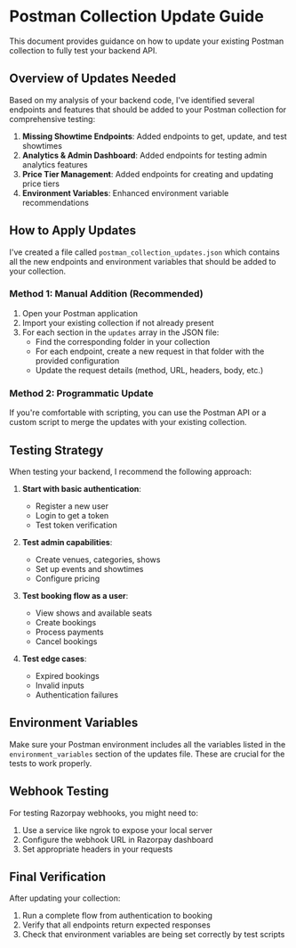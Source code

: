 # Postman Collection Update Guide

This document provides guidance on how to update your existing Postman collection to fully test your backend API.

## Overview of Updates Needed

Based on my analysis of your backend code, I've identified several endpoints and features that should be added to your Postman collection for comprehensive testing:

1. **Missing Showtime Endpoints**: Added endpoints to get, update, and test showtimes
2. **Analytics & Admin Dashboard**: Added endpoints for testing admin analytics features
3. **Price Tier Management**: Added endpoints for creating and updating price tiers
4. **Environment Variables**: Enhanced environment variable recommendations

## How to Apply Updates

I've created a file called `postman_collection_updates.json` which contains all the new endpoints and environment variables that should be added to your collection.

### Method 1: Manual Addition (Recommended)

1. Open your Postman application
2. Import your existing collection if not already present
3. For each section in the `updates` array in the JSON file:
   - Find the corresponding folder in your collection
   - For each endpoint, create a new request in that folder with the provided configuration
   - Update the request details (method, URL, headers, body, etc.)

### Method 2: Programmatic Update

If you're comfortable with scripting, you can use the Postman API or a custom script to merge the updates with your existing collection.

## Testing Strategy

When testing your backend, I recommend the following approach:

1. **Start with basic authentication**:

   - Register a new user
   - Login to get a token
   - Test token verification

2. **Test admin capabilities**:

   - Create venues, categories, shows
   - Set up events and showtimes
   - Configure pricing

3. **Test booking flow as a user**:

   - View shows and available seats
   - Create bookings
   - Process payments
   - Cancel bookings

4. **Test edge cases**:
   - Expired bookings
   - Invalid inputs
   - Authentication failures

## Environment Variables

Make sure your Postman environment includes all the variables listed in the `environment_variables` section of the updates file. These are crucial for the tests to work properly.

## Webhook Testing

For testing Razorpay webhooks, you might need to:

1. Use a service like ngrok to expose your local server
2. Configure the webhook URL in Razorpay dashboard
3. Set appropriate headers in your requests

## Final Verification

After updating your collection:

1. Run a complete flow from authentication to booking
2. Verify that all endpoints return expected responses
3. Check that environment variables are being set correctly by test scripts
